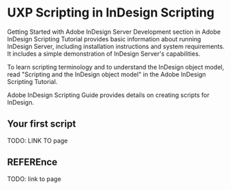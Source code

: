 # UXP Scripting in InDesign Scripting

Getting Started with Adobe InDesign Server Development section in Adobe InDesign Scripting Tutorial  provides basic information about running InDesign Server, including installation instructions and system requirements. It includes a simple demonstration of InDesign Server's capabilities.

To learn scripting terminology and to understand the InDesign object model, read "Scripting and the InDesign object model" in the Adobe InDesign Scripting Tutorial.

Adobe InDesign Scripting Guide provides details on creating scripts for InDesign.

## Your first script
TODO: LINK TO page

## REFEREnce
TODO: link to page